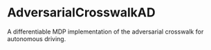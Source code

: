# AdversarialCrosswalkAD
A differentiable MDP implementation of the adversarial crosswalk for autonomous driving.